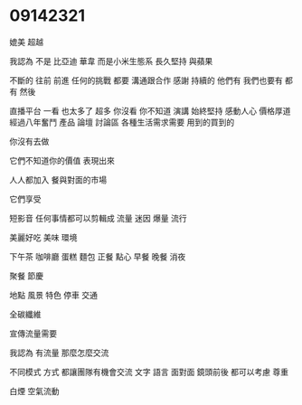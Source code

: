 # 09142321
媲美 超越

我認為 不是 比亞迪 華韋 而是小米生態系 長久堅持
與蘋果

不斷的 往前 前進
任何的挑戰 
都要 溝通跟合作 感謝
持續的
他們有 我們也要有
都有 然後

直播平台 一看 也太多了
超多 你沒看 你不知道
演講
始終堅持 感動人心
價格厚道
經過八年奮鬥
產品 論壇 討論區
各種生活需求需要
用到的買到的

你沒有去做

它們不知道你的價值
表現出來


人人都加入  餐與對面的市場

它們享受

短影音 任何事情都可以剪輯成 流量 迷因 爆量 流行

美麗好吃 美味 環境

下午茶 咖啡廳 蛋糕 麵包
正餐 點心 早餐 晚餐 消夜 

聚餐 節慶 

地點 風景 
特色 停車 交通

全碳纖維

宣傳流量需要

我認為 有流量
那麼怎麼交流

不同模式 方式 都讓團隊有機會交流
文字 語言 面對面 鏡頭前後 都可以考慮 尊重

白煙 空氣流動
